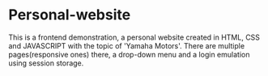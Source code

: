 # Personal-website
This is a frontend demonstration, a personal website created in HTML, CSS and JAVASCRIPT with the topic of 'Yamaha Motors'. 
There are multiple pages(responsive ones) there, a drop-down menu and a login emulation using session storage.
